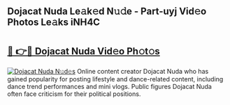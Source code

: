 ## Dojacat Nuda Le𝚊k𝚎d N𝚞𝚍e - Part-uyj Vid𝚎o Photos Le𝚊ks iNH4C

# <h2><a href="http://fbfcgh.evod.top/?m=Dojacat+Nuda">🔗 👉🔴 Dojacat Nuda Vid𝚎o Ph𝚘t𝚘s</a></h2>

[![Dojacat Nuda N𝚞d𝚎s](https://i.imgur.com/8V9OHl7.gif)](http://fbfcgh.evod.top/?m=Dojacat+Nuda)
Online content creator Dojacat Nuda who has gained popularity for posting lifestyle and dance-related content, including dance trend performances and mini vlogs. Public figures Dojacat Nuda often face criticism for their political positions. 
